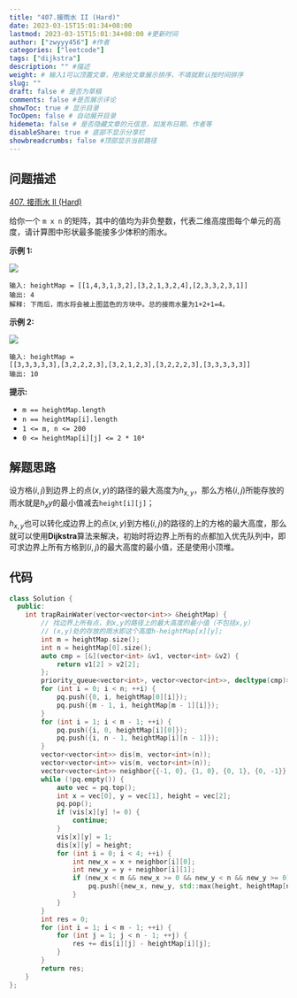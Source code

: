 ```yaml
---
title: "407.接雨水 II (Hard)"
date: 2023-03-15T15:01:34+08:00
lastmod: 2023-03-15T15:01:34+08:00 #更新时间
author: ["zwyyy456"] #作者
categories: ["leetcode"]
tags: ["dijkstra"]
description: "" #描述
weight: # 输入1可以顶置文章，用来给文章展示排序，不填就默认按时间排序
slug: ""
draft: false # 是否为草稿
comments: false #是否展示评论
showToc: true # 显示目录
TocOpen: false # 自动展开目录
hidemeta: false # 是否隐藏文章的元信息，如发布日期、作者等
disableShare: true # 底部不显示分享栏
showbreadcrumbs: false #顶部显示当前路径
---
```

## 问题描述
[407. 接雨水 II (Hard)](https://leetcode.cn/problems/trapping-rain-water-ii/)

给你一个 `m x n`
的矩阵，其中的值均为非负整数，代表二维高度图每个单元的高度，请计算图中形状最多能接多少体积的雨水。

**示例 1:**

![](https://pic-upyun.zwyyy456.tech/smms/2023-12-26-065603.jpg)

```
输入: heightMap = [[1,4,3,1,3,2],[3,2,1,3,2,4],[2,3,3,2,3,1]]
输出: 4
解释: 下雨后，雨水将会被上图蓝色的方块中。总的接雨水量为1+2+1=4。

```

**示例 2:**

![](https://pic-upyun.zwyyy456.tech/smms/2023-12-26-065604.jpg)

```
输入: heightMap =
[[3,3,3,3,3],[3,2,2,2,3],[3,2,1,2,3],[3,2,2,2,3],[3,3,3,3,3]]
输出: 10

```

**提示:**

- `m == heightMap.length`
- `n == heightMap[i].length`
- `1 <= m, n <= 200`
- `0 <= heightMap[i][j] <= 2 * 10⁴`

## 解题思路
设方格$(i, j)$到边界上的点$(x, y)$的路径的最大高度为$h_{x,y}$，那么方格$(i, j)$所能存放的雨水就是$h_xy$的最小值减去`height[i][j]`；

$h_{x,y}$也可以转化成边界上的点$(x, y)$到方格$(i, j)$的路径的上的方格的最大高度，那么就可以使用**Dijkstra**算法来解决，初始时将边界上所有的点都加入优先队列中，即可求边界上所有方格到$(i, j)$的最大高度的最小值，还是使用小顶堆。

## 代码
```cpp
class Solution {
  public:
    int trapRainWater(vector<vector<int>> &heightMap) {
        // 找边界上所有点，到x,y的路径上的最大高度的最小值（不包括x,y）
        // (x,y)处的存放的雨水即这个高度h-heightMap[x][y];
        int m = heightMap.size();
        int n = heightMap[0].size();
        auto cmp = [&](vector<int> &v1, vector<int> &v2) {
            return v1[2] > v2[2];
        };
        priority_queue<vector<int>, vector<vector<int>>, decltype(cmp)> pq(cmp);
        for (int i = 0; i < n; ++i) {
            pq.push({0, i, heightMap[0][i]});
            pq.push({m - 1, i, heightMap[m - 1][i]});
        }
        for (int i = 1; i < m - 1; ++i) {
            pq.push({i, 0, heightMap[i][0]});
            pq.push({i, n - 1, heightMap[i][n - 1]});
        }
        vector<vector<int>> dis(m, vector<int>(n));
        vector<vector<int>> vis(m, vector<int>(n));
        vector<vector<int>> neighbor{{-1, 0}, {1, 0}, {0, 1}, {0, -1}};
        while (!pq.empty()) {
            auto vec = pq.top();
            int x = vec[0], y = vec[1], height = vec[2];
            pq.pop();
            if (vis[x][y] != 0) {
                continue;
            }
            vis[x][y] = 1;
            dis[x][y] = height;
            for (int i = 0; i < 4; ++i) {
                int new_x = x + neighbor[i][0];
                int new_y = y + neighbor[i][1];
                if (new_x < m && new_x >= 0 && new_y < n && new_y >= 0) {
                    pq.push({new_x, new_y, std::max(height, heightMap[new_x][new_y])});
                }
            }
        }
        int res = 0;
        for (int i = 1; i < m - 1; ++i) {
            for (int j = 1; j < n - 1; ++j) {
                res += dis[i][j] - heightMap[i][j];
            }
        }
        return res;
    }
};
```